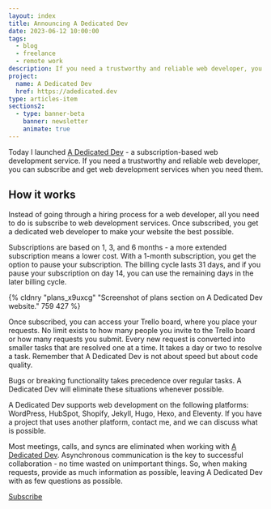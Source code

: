 ```yaml
---
layout: index
title: Announcing A Dedicated Dev
date: 2023-06-12 10:00:00
tags:
  - blog
  - freelance
  - remote work
description: If you need a trustworthy and reliable web developer, you can subscribe to A Dedicated Dev and get web development services when you need them.
project:
  name: A Dedicated Dev
  href: https://adedicated.dev
type: articles-item
sections2:
  - type: banner-beta
    banner: newsletter
    animate: true
---
```


Today I launched [A Dedicated Dev](https://www.producthunt.com/posts/a-dedicated-dev) - a subscription-based web development service. If you need a trustworthy and reliable web developer, you can subscribe and get web development services when you need them.

## How it works

Instead of going through a hiring process for a web developer, all you need to do is subscribe to web development services. Once subscribed, you get a dedicated web developer to make your website the best possible.

Subscriptions are based on 1, 3, and 6 months - a more extended subscription means a lower cost. With a 1-month subscription, you get the option to pause your subscription. The billing cycle lasts 31 days, and if you pause your subscription on day 14, you can use the remaining days in the later billing cycle.

{% cldnry "plans_x9uxcg" "Screenshot of plans section on A Dedicated Dev website." 759 427 %}

Once subscribed, you can access your Trello board, where you place your requests. No limit exists to how many people you invite to the Trello board or how many requests you submit. Every new request is converted into smaller tasks that are resolved one at a time. It takes a day or two to resolve a task. Remember that A Dedicated Dev is not about speed but about code quality.

Bugs or breaking functionality takes precedence over regular tasks. A Dedicated Dev will eliminate these situations whenever possible.

A Dedicated Dev supports web development on the following platforms: WordPress, HubSpot, Shopify, Jekyll, Hugo, Hexo, and Eleventy. If you have a project that uses another platform, contact me, and we can discuss what is possible.

Most meetings, calls, and syncs are eliminated when working with [A Dedicated Dev](https://adedicated.dev/). Asynchronous communication is the key to successful collaboration - no time wasted on unimportant things. So, when making requests, provide as much information as possible, leaving A Dedicated Dev with as few questions as possible.


<p class="df jcc"><a class="button button--inverse" href="https://adedicated.dev/#subscribe">Subscribe</a></p>
